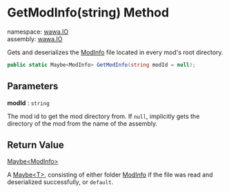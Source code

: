 # GetModInfo\(string\) Method

namespace: [wawa\.IO](../../wawa.IO.md)<br />
assembly: [wawa\.IO](../../../wawa.IO.md)

Gets and deserializes the [ModInfo](../../../wawa.IO/wawa.IO/ModInfo.md) file located in every mod's root directory\.

```csharp
public static Maybe<ModInfo> GetModInfo(string modId = null);
```

## Parameters

__modId__ : `string`

The mod id to get the mod directory from\.
If `null`, implicitly gets the directory of the mod from the name of the assembly\.


## Return Value

[Maybe\<ModInfo\>](../../../wawa.Optionals/wawa.Optionals/Maybe\`1.md)

A [Maybe\<T\>](../../../wawa.Optionals/wawa.Optionals/Maybe\`1.md), consisting of either folder [ModInfo](../../../wawa.IO/wawa.IO/ModInfo.md) if the file was read
and deserialized successfully, or `default`\.

